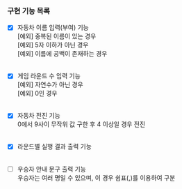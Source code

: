 ### 구현 기능 목록
 
- [x] 자동차 이름 입력(부여) 기능<br>
  [예외] 중복된 이름이 있는 경우<br>
  [예외] 5자 이하가 아닌 경우<br>
  [예외] 이름에 공백이 존재하는 경우
<br><br>
  
- [x] 게임 라운드 수 입력 기능<br>
[예외] 자연수가 아닌 경우<br>
[예외] 0인 경우
<br><br>

- [x] 자동차 전진 기능<br>
  0에서 9사이 무작위 값 구한 후 4 이상일 경우 전진
  <br><br>
  
- [x] 라운드별 실행 결과 출력 기능
  <br><br>

- [ ] 우승자 안내 문구 출력 기능<br>
  우승자는 여러 명일 수 있으며, 이 경우 쉼표(,)를 이용하여 구분
